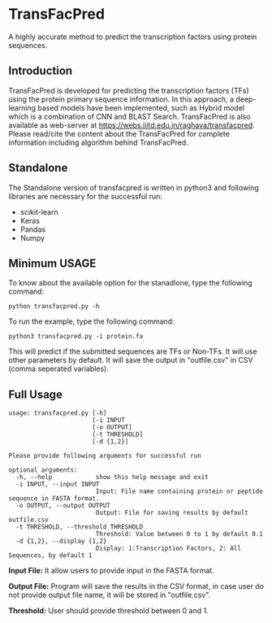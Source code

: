 # **TransFacPred**
A highly accurate method to predict the transcription factors using protein sequences.
## Introduction
TransFacPred is developed for predicting the transcription factors (TFs) using the protein primary sequence information. In this approach, a deep-learning based models have been implemented, such as Hybrid model which is a combination of CNN and BLAST Search.
TransFacPred is also available as web-server at https://webs.iiitd.edu.in/raghava/transfacpred. Please read/cite the content about the TransFacPred for complete information including algorithm behind TransFacPred.

## Standalone
The Standalone version of transfacpred is written in python3 and following libraries are necessary for the successful run:
- scikit-learn
- Keras
- Pandas
- Numpy

## Minimum USAGE
To know about the available option for the stanadlone, type the following command:
```
python transfacpred.py -h
```
To run the example, type the following command:
```
python3 transfacpred.py -i protein.fa
```
This will predict if the submitted sequences are TFs or Non-TFs. It will use other parameters by default. It will save the output in "outfile.csv" in CSV (comma seperated variables).

## Full Usage
```
usage: transfacpred.py [-h]
                       [-i INPUT
                       [-o OUTPUT]
                       [-t THRESHOLD]
                       [-d {1,2}]
```
```
Please provide following arguments for successful run

optional arguments:
  -h, --help            show this help message and exit
  -i INPUT, --input INPUT
                        Input: File name containing protein or peptide sequence in FASTA format.
  -o OUTPUT, --output OUTPUT
                        Output: File for saving results by default outfile.csv
  -t THRESHOLD, --threshold THRESHOLD
                        Threshold: Value between 0 to 1 by default 0.1
  -d {1,2}, --display {1,2}
                        Display: 1:Transcription Factors, 2: All Sequences, by default 1
```

**Input File:** It allow users to provide input in the FASTA format.

**Output File:** Program will save the results in the CSV format, in case user do not provide output file name, it will be stored in "outfile.csv".

**Threshold:** User should provide threshold between 0 and 1.

